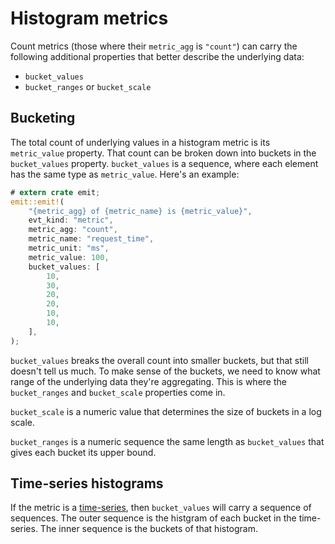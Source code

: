 # Histogram metrics

Count metrics (those where their `metric_agg` is `"count"`) can carry the following additional properties that better describe the underlying data:

- `bucket_values`
- `bucket_ranges` or `bucket_scale`

## Bucketing

The total count of underlying values in a histogram metric is its `metric_value` property. That count can be broken down into buckets in the `bucket_values` property. `bucket_values` is a sequence, where each element has the same type as `metric_value`. Here's an example:

```rust
# extern crate emit;
emit::emit!(
    "{metric_agg} of {metric_name} is {metric_value}",
    evt_kind: "metric",
    metric_agg: "count",
    metric_name: "request_time",
    metric_unit: "ms",
    metric_value: 100,
    bucket_values: [
        10,
        30,
        20,
        20,
        10,
        10,
    ],
);
```

`bucket_values` breaks the overall count into smaller buckets, but that still doesn't tell us much. To make sense of the buckets, we need to know what range of the underlying data they're aggregating. This is where the `bucket_ranges` and `bucket_scale` properties come in.

`bucket_scale` is a numeric value that determines the size of buckets in a log scale.

`bucket_ranges` is a numeric sequence the same length as `bucket_values` that gives each bucket its upper bound.

## Time-series histograms

If the metric is a [time-series](./time-series-metrics.md), then `bucket_values` will carry a sequence of sequences. The outer sequence is the histgram of each bucket in the time-series. The inner sequence is the buckets of that histogram.
